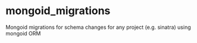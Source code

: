 mongoid_migrations
==================

Mongoid migrations for schema changes for any project (e.g. sinatra) using mongoid ORM